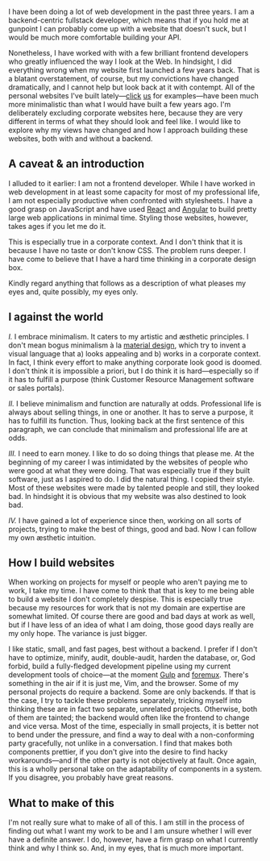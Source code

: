 I have been doing a lot of web development in the past three years.
I am a backend-centric fullstack developer, which means that if you
hold me at gunpoint I can probably come up with a website that doesn't
suck, but I would be much more comfortable building your API.

Nonetheless, I have worked with with a few brilliant frontend
developers who greatly influenced the way I look at the Web. In
hindsight, I did everything wrong when my website first launched a few
years back. That is a blatant overstatement, of course, but my convictions
have changed dramatically, and I cannot help but look back at it with contempt.
All of the personal websites I've built lately—[click](http://malongi.com)
[us](http://veitheller.de) for examples—have been much more minimalistic
than what I would have built a few years ago. I'm deliberately excluding corporate
websites here, because they are very different in terms of what they should look
and feel like. I would like to explore why my views have changed and how I
approach building these websites, both with and without a backend.

## A caveat & an introduction

I alluded to it earlier: I am not a frontend developer. While I have worked
in web development in at least some capacity for most of my professional life,
I am not especially productive when confronted with stylesheets. I have a good
grasp on JavaScript and have used [React](https://facebook.github.io/react/)
and [Angular](https://angular.io/) to build pretty large web applications in
minimal time. Styling those websites, however, takes ages if you let me do it.

This is especially true in a corporate context. And I don't think that it is
because I have no taste or don't know CSS. The problem runs deeper. I have come
to believe that I have a hard time thinking in a corporate design box.

Kindly regard anything that follows as a description of what pleases my eyes
and, quite possibly, my eyes only.

## I against the world

*I.* I embrace minimalism. It caters to my artistic and æsthetic principles. I
don't mean bogus minimalism à la [material design](https://material.io/guidelines/),
which try to invent a visual language that a) looks appealing and b) works in
a corporate context. In fact, I think every effort to make anything corporate
look good is doomed. I don't think it is impossible a priori, but I do think
it is hard—especially so if it has to fulfill a purpose (think Customer Resource
Management software or sales portals).

*II.* I believe minimalism and function are naturally at odds. Professional life
is always about selling things, in one or another. It has to serve a purpose,
it has to fulfill its function. Thus, looking back at the first sentence of this
paragraph, we can conclude that minimalism and professional life are at odds.

*III.* I need to earn money. I like to do so doing things that please me. At the
beginning of my career I was intimidated by the websites of people who were good
at what they were doing. That was especially true if they built software, just as
I aspired to do. I did the natural thing. I copied their style. Most of these
websites were made by talented people and still, they looked bad. In hindsight
it is obvious that my website was also destined to look bad.

*IV.* I have gained a lot of experience since then, working on all sorts of projects,
trying to make the best of things, good and bad. Now I can follow my own æsthetic
intuition.

## How I build websites

When working on projects for myself or people who aren't paying me to work, I take
my time. I have come to think that that is key to me being able to build a website
I don't completely despise. This is especially true because my resources for
work that is not my domain are expertise are somewhat limited. Of course there
are good and bad days at work as well, but if I have less of an idea of what I am
doing, those good days really are my only hope. The variance is just bigger.

I like static, small, and fast pages, best without a backend. I prefer if I don't have
to optimize, minify, audit, double-audit, harden the database, or, God forbid, build
a fully-fledged development pipeline using my current development tools of choice—at
the moment [Gulp](http://gulpjs.com/) and [foremux](http://github.com/mhannig/foremux).
There's something in the air if it is just me, Vim, and the browser. Some of
my personal projects do require a backend. Some are only backends. If that is the case,
I try to tackle these problems separately, tricking myself into thinking these
are in fact two separate, unrelated projects. Otherwise, both of them are tainted;
the backend would often like the frontend to change and vice versa. Most
of the time, especially in small projects, it is better not to bend under the pressure,
and find a way to deal with a non-conforming party gracefully, not unlike in
a conversation. I find that makes both components prettier, if you don't give into
the desire to find hacky workarounds—and if the other party is not objectively
at fault. Once again, this is a wholly personal take on the adaptability of components
in a system. If you disagree, you probably have great reasons.

## What to make of this

I'm not really sure what to make of all of this. I am still in the process of finding
out what I want my work to be and I am unsure whether I will ever have a definite answer.
I do, however, have a firm grasp on what I currently think and why I think so. And, in
my eyes, that is much more important.
